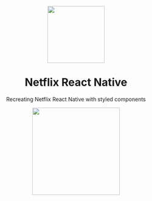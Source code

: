 <h1 align="center">
<br>
  <img src="https://github.com/reginaldop/netflix-html-css/blob/master/images/netflix-logo-2-1.png" width="150">
<br>
<br>
Netflix React Native
</h1>

<p align="center">Recreating Netflix React Native with styled components</p>

<div align="center">
   <a href="https://www.youtube.com/watch?v=UTfGq8iaSEQ&t">
   <img align="center" src="https://github.com/reginaldop/netflix-react-native/blob/master/assets/app.gif" width="230px">
   </a>

</div>
